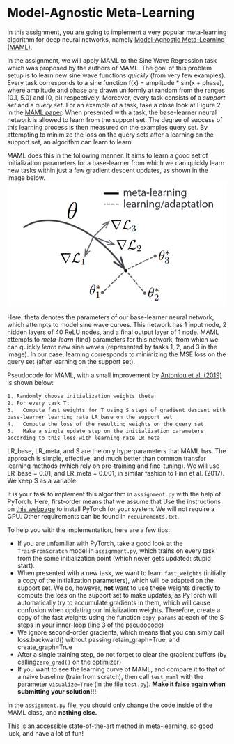 # Model-Agnostic Meta-Learning

In this assignment, you are going to implement a very popular meta-learning algorithm for deep neural networks, namely [Model-Agnostic Meta-Learning (MAML)](https://arxiv.org/pdf/1703.03400.pdf). 

In the assignment, we will apply MAML to the Sine Wave Regression task which was proposed by the authors of MAML. The goal of this problem setup is to learn new sine wave functions *quickly* (from very few examples). 
Every task corresponds to a sine function f(x) = amplitude * sin(x + phase), where amplitude and phase are drawn uniformly at random from the ranges [0.1, 5.0) and [0, pi) respectively. Moreover, every task consists of a *support set* and a *query set*. For an example of a task, take a close look at Figure 2 in the [MAML paper](https://arxiv.org/pdf/1703.03400.pdf). When presented with a task, the base-learner neural network is allowed to learn from the support set. The degree of success of this learning process is then measured on the examples query set. By attempting to minimize the loss on the query sets after a learning on the support set, an algorithm can learn to learn.

MAML does this in the following manner. It aims to learn a good set of initialization parameters for a base-learner from which we can quickly learn new tasks within just a few gradient descent updates, as shown in the image below. ![Model-Agnostic Meta-Learning](maml.png)

Here, theta denotes the parameters of our base-learner neural network, which attempts to model sine wave curves. This network has 1 input node, 2 hidden layers of 40 ReLU nodes, and a final output layer of 1 node. MAML attempts to *meta-learn* (find) parameters for this network, from which we can quickly *learn* new sine waves (represented by tasks 1, 2, and 3 in the image). In our case, learning corresponds to minimizing the MSE loss on the query set (after learning on the support set). 

Pseudocode for MAML, with a small improvement by [Antoniou et al. (2019)](https://arxiv.org/pdf/1810.09502.pdf) is shown below:
```
1. Randomly choose initialization weights theta
2. For every task T:
3.   Compute fast weights for T using S steps of gradient descent with base-learner learning rate LR_base on the support set
4.   Compute the loss of the resulting weights on the query set
5.   Make a single update step on the initialization parameters according to this loss with learning rate LR_meta 
```

LR_base, LR_meta, and S are the only hyperparameters that MAML has. The approach is simple, effective, and much better than common transfer learning methods (which rely on pre-training and fine-tuning). We will use LR_base = 0.01, and LR_meta = 0.001, in similar fashion to Finn et al. (2017). We keep S as a variable. 

It is your task to implement this algorithm in `assignment.py` with the help of PyTorch. Here, first-order means that we assume  that Use the instructions on [this webpage](https://pytorch.org/) to install PyTorch for your system. We will not require a GPU. Other requirements can be found in `requirements.txt`. 

To help you with the implementation, here are a few tips:
- If you are unfamiliar with PyTorch, take a good look at the `TrainFromScratch` model in `assignment.py`, which trains on every task from the same initialization point (which never gets updated: stupid start). 
- When presented with a new task, we want to learn `fast_weights` (initially a copy of the initialization parameters), which will be adapted on the support set. We do, however, **not** want to use these weights directly to compute the loss on the support set to make updates, as PyTorch will automatically try to accumulate gradients in them, which will cause confusion when updating our initialization weights. Therefore, create a copy of the fast weights using the function `copy_params` at each of the S steps in your inner-loop (line 3 of the pseudocode)   
- We ignore second-order gradients, which means that you can simly call loss.backward() without passing retain_graph=True, and create_graph=True 
- After a single training step, do not forget to clear the gradient buffers (by calling`zero_grad()` on the optimizer)
- If you want to see the learning curve of MAML, and compare it to that of a naive baseline (train from scratch), then call `test_maml` with the parameter `visualize=True` (in the file `test.py`). **Make it false again when submitting your solution!!!**

In the `assignment.py` file, you should only change the code inside of the MAML class, and **nothing else.**

This is an accessible state-of-the-art method in meta-learning, so good luck, and have a lot of fun! 
